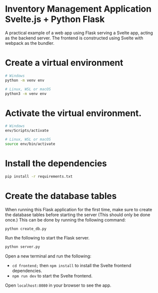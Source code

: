 # Inventory Management Application Svelte.js + Python Flask 

A practical example of a web app using Flask serving a Svelte app, acting as the backend server. The frontend is constructed using Svelte with webpack as the bundler.

# Create a virtual environment

```bash
# Windows
python -m venv env
```
```bash
# Linux, WSL or macOS
python3 -m venv env
```

# Activate the virtual environment. 
```bash
# Windows
env/Scripts/activate
```
```bash
# Linux, WSL or macOS
source env/bin/activate
```

# Install the dependencies
```bash
pip install -r requirements.txt
```

# Create the database tables

When running this Flask application for the first time, make sure to create the database tables before starting the server (This should only be done once.) 
This can be done by running the following command:
```bash
python create_db.py
```

Run the following to start the Flask server.
```bash
python server.py
``` 
Open a new terminal and run the following:
- `cd frontend;` then `npm install` to install the Svelte frontend dependencies.
- `npm run dev` to start the Svelte frontend.

Open `localhost:8080` in your browser to see the app.